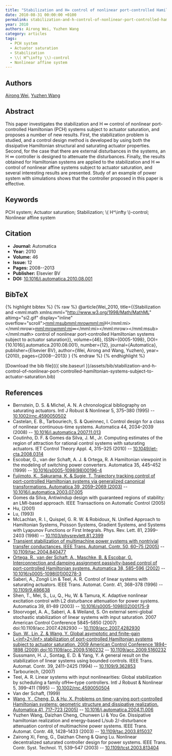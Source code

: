 ```yaml
---
title: "Stabilization and H∞ control of nonlinear port-controlled Hamiltonian systems subject to actuator saturation"
date: 2010-08-31 00:00:00 +0100
permalink: stabilization-and-h-control-of-nonlinear-port-controlled-hamiltonian-systems-subject-to-actuator-saturation
year: 2010
authors: Airong Wei, Yuzhen Wang
category: articles
tags:
  - PCH system
  - Actuator saturation
  - Stabilization
  - \\( H^\infty \\)-control
  - Nonlinear affine system
---
```

 
## Authors
[Airong Wei](authors/airong-wei), [Yuzhen Wang](authors/yuzhen-wang)
 
## Abstract
This paper investigates the stabilization and H ∞ control of nonlinear port-controlled Hamiltonian (PCH) systems subject to actuator saturation, and proposes a number of new results. First, the stabilization problem is studied, and a control design method is developed by using both the dissipative Hamiltonian structural and saturating actuator properties. Second, for the case that there are external disturbances in the systems, an H ∞ controller is designed to attenuate the disturbances. Finally, the results obtained for Hamiltonian systems are applied to the stabilization and H ∞ control of nonlinear affine systems subject to actuator saturation, and several interesting results are presented. Study of an example of power system with simulations shows that the controller proposed in this paper is effective.
 
## Keywords
PCH system; Actuator saturation; Stabilization; \\( H^\infty \\)-control; Nonlinear affine system
 
## Citation
- **Journal:** Automatica
- **Year:** 2010
- **Volume:** 46
- **Issue:** 12
- **Pages:** 2008--2013
- **Publisher:** Elsevier BV
- **DOI:** [10.1016/j.automatica.2010.08.001](https://doi.org/10.1016/j.automatica.2010.08.001)
 
## BibTeX
{% highlight bibtex %}
{% raw %}
@article{Wei_2010,
  title={{Stabilization and <mml:math xmlns:mml="http://www.w3.org/1998/Math/MathML" altimg="si2.gif" display="inline" overflow="scroll"><mml:msub><mml:mrow><mml:mi>H</mml:mi></mml:mrow><mml:mrow><mml:mi>∞</mml:mi></mml:mrow></mml:msub></mml:math> control of nonlinear port-controlled Hamiltonian systems subject to actuator saturation}},
  volume={46},
  ISSN={0005-1098},
  DOI={10.1016/j.automatica.2010.08.001},
  number={12},
  journal={Automatica},
  publisher={Elsevier BV},
  author={Wei, Airong and Wang, Yuzhen},
  year={2010},
  pages={2008--2013}
}
{% endraw %}
{% endhighlight %}
 
[Download the bib file]({{ site.baseurl }}/assets/bib/stabilization-and-h-control-of-nonlinear-port-controlled-hamiltonian-systems-subject-to-actuator-saturation.bib)
 
## References
- Bernstein, D. S. & Michel, A. N. A chronological bibliography on saturating actuators. Intl J Robust &amp; Nonlinear 5, 375–380 (1995) -- [10.1002/rnc.4590050502](https://doi.org/10.1002/rnc.4590050502)
- Castelan, E. B., Tarbouriech, S. & Queinnec, I. Control design for a class of nonlinear continuous-time systems. Automatica 44, 2034–2039 (2008) -- [10.1016/j.automatica.2007.11.013](https://doi.org/10.1016/j.automatica.2007.11.013)
- Coutinho, D. F. & Gomes da Silva, J. M., Jr. Computing estimates of the region of attraction for rational control systems with saturating actuators. IET Control Theory Appl. 4, 315–325 (2010) -- [10.1049/iet-cta.2008.0314](https://doi.org/10.1049/iet-cta.2008.0314)
- Escobar, G., van der Schaft, A. J. & Ortega, R. A Hamiltonian viewpoint in the modeling of switching power converters. Automatica 35, 445–452 (1999) -- [10.1016/s0005-1098(98)00196-4](https://doi.org/10.1016/s0005-1098(98)00196-4)
- [Fujimoto, K., Sakurama, K. & Sugie, T. Trajectory tracking control of port-controlled Hamiltonian systems via generalized canonical transformations. Automatica 39, 2059–2069 (2003)](trajectory-tracking-control-of-port-controlled-hamiltonian-systems-via-generalized-canonical-transformations) -- [10.1016/j.automatica.2003.07.005](https://doi.org/10.1016/j.automatica.2003.07.005)
- Gomes da Silva, Antiwindup design with guaranteed regions of stability: an LMI-based approach. IEEE Transactions on Automatic Control (2005)
- Hu, (2001)
- Lu, (1993)
- McLachlan, R. I., Quispel, G. R. W. & Robidoux, N. Unified Approach to Hamiltonian Systems, Poisson Systems, Gradient Systems, and Systems with Lyapunov Functions or First Integrals. Phys. Rev. Lett. 81, 2399–2403 (1998) -- [10.1103/physrevlett.81.2399](https://doi.org/10.1103/physrevlett.81.2399)
- [Transient stabilization of multimachine power systems with nontrivial transfer conductances. IEEE Trans. Automat. Contr. 50, 60–75 (2005)](transient-stabilization-of-multimachine-power-systems-with-nontrivial-transfer-conductances) -- [10.1109/tac.2004.840477](https://doi.org/10.1109/tac.2004.840477)
- [Ortega, R., van der Schaft, A., Maschke, B. & Escobar, G. Interconnection and damping assignment passivity-based control of port-controlled Hamiltonian systems. Automatica 38, 585–596 (2002)](interconnection-and-damping-assignment-passivity-based-control-of-port-controlled-hamiltonian-systems) -- [10.1016/s0005-1098(01)00278-3](https://doi.org/10.1016/s0005-1098(01)00278-3)
- Saberi, A., Zongli Lin & Teel, A. R. Control of linear systems with saturating actuators. IEEE Trans. Automat. Contr. 41, 368–378 (1996) -- [10.1109/9.486638](https://doi.org/10.1109/9.486638)
- Shen, T., Mei, S., Lu, Q., Hu, W. & Tamura, K. Adaptive nonlinear excitation control with L2 disturbance attenuation for power systems. Automatica 39, 81–89 (2003) -- [10.1016/s0005-1098(02)00175-9](https://doi.org/10.1016/s0005-1098(02)00175-9)
- Stoorvogel, A. A., Saberi, A. & Weiland, S. On external semi-global stochastic stabilization of linear systems with input saturation. 2007 American Control Conference 5845–5850 (2007) doi:10.1109/acc.2007.4282930 -- [10.1109/acc.2007.4282930](https://doi.org/10.1109/acc.2007.4282930)
- [Sun, W., Lin, Z. & Wang, Y. Global asymptotic and finite-gain L&lt;inf&gt;2&lt;/inf&gt; stabilization of port-controlled Hamiltonian systems subject to actuator saturation. 2009 American Control Conference 1894–1898 (2009) doi:10.1109/acc.2009.5160232](global-asymptotic-and-finite-gain-l-lt-inf-gt-2-lt-inf-gt-stabilization-of-port-controlled-hamiltonian-systems-subject-to-actuator-saturation) -- [10.1109/acc.2009.5160232](https://doi.org/10.1109/acc.2009.5160232)
- Sussmann, H. J., Sontag, E. D. & Yang, Y. A general result on the stabilization of linear systems using bounded controls. IEEE Trans. Automat. Contr. 39, 2411–2425 (1994) -- [10.1109/9.362853](https://doi.org/10.1109/9.362853)
- Tarbouriech, (2007)
- Teel, A. R. Linear systems with input nonlinearities: Global stabilization by scheduling a family ofH∞‐type controllers. Intl J Robust &amp; Nonlinear 5, 399–411 (1995) -- [10.1002/rnc.4590050504](https://doi.org/10.1002/rnc.4590050504)
- Van der Schaft, (1999)
- [Wang, Y., Cheng, D. & Hu, X. Problems on time-varying port-controlled Hamiltonian systems: geometric structure and dissipative realization. Automatica 41, 717–723 (2005)](problems-on-time-varying-port-controlled-hamiltonian-systems-geometric-structure-and-dissipative-realization) -- [10.1016/j.automatica.2004.11.006](https://doi.org/10.1016/j.automatica.2004.11.006)
- Yuzhen Wang, Daizhan Cheng, Chunwen Li & You Ge. Dissipative hamiltonian realization and energy-based L/sub 2/-disturbance attenuation control of multimachine power systems. IEEE Trans. Automat. Contr. 48, 1428–1433 (2003) -- [10.1109/tac.2003.815037](https://doi.org/10.1109/tac.2003.815037)
- Zairong Xi, Feng, G., Daizhan Cheng & Qiang Lu. Nonlinear decentralized saturated controller design for power systems. IEEE Trans. Contr. Syst. Technol. 11, 539–547 (2003) -- [10.1109/tcst.2003.813404](https://doi.org/10.1109/tcst.2003.813404)

